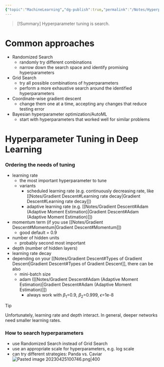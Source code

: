```yaml
---
{"topic":"MachineLearning","dg-publish":true,"permalink":"/Notes/Hyperparameter Tuning/","dgPassFrontmatter":true,"noteIcon":""}
---
```


>[!Summary] Hyperparameter tuning is search.
# Common approaches
- Randomized Search
	- randomly try different combinations
	- narrow down the search space and identify promising hyperparameters
- Grid Search
	- try all possible combinations of hyperparameters
	- perform a more exhaustive search around the identified hyperparameters
- Coordinate-wise gradient descent
	- change them one at a time, accepting any changes that reduce testing error
- Bayesian hyperparameter optimization/AutoML
	- start with hyperparameters that worked well for similar problems

# Hyperparameter Tuning in Deep Learning
### Ordering the needs of tuning
- learning rate
	- the most important hyperparameter to tune
	- variants
		- scheduled learning rate (e.g. continuously decreasing rate, like [[Notes/Gradient Descent#Learning rate decay\|Gradient Descent#Learning rate decay]])
		- adaptive learning rate (e.g. [[Notes/Gradient Descent#Adam (Adaptive Moment Estimation)\|Gradient Descent#Adam (Adaptive Moment Estimation)]])
- momentum term (if you use [[Notes/Gradient Descent#Momentum\|Gradient Descent#Momentum]])
	- good default = 0.9
- number of hidden units
	- probably second most important
- depth (number of hidden layers)
- learning rate decay
- depending on your [[Notes/Gradient Descent#Types of Gradient Descent\|Gradient Descent#Types of Gradient Descent]], there can be also
	- mini-batch size
	- adam  ([[Notes/Gradient Descent#Adam (Adaptive Moment Estimation)\|Gradient Descent#Adam (Adaptive Moment Estimation)]])
		- always work with $\beta_1$=0.9,  $\beta_2$=0.999, $\epsilon$=1e-8

> [!Tip] 
> Unfortunately, learning rate and depth interact. In general, deeper networks need smaller learning rates. 

### How to search hyperparameters
- use Randomized Search instead of Grid Search
- use an appropriate scale for hyperparameters, e.g. log scale
- can try different strategies: Panda vs. Caviar
	 ![Pasted image 20230425100746.png|400](/img/user/_assets/images/Pasted%20image%2020230425100746.png)